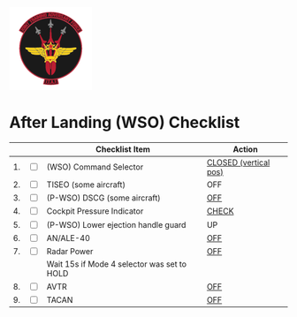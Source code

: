 ![JTAF Logo](../../../JTAF/img/Logo.png)

# **After Landing (WSO) Checklist**

| | | Checklist Item | Action |
|-|-| ---------------| -------|
|1.|  <input type="checkbox">  | (WSO) Command Selector | [CLOSED (vertical pos)](../../../cockpit/wso/upfront_indicators.md#command-ejection-select-handle) |
|2.|  <input type="checkbox">  | TISEO (some aircraft) | OFF |
|3.|  <input type="checkbox">  | (P-WSO) DSCG (some aircraft) | [OFF](../../../cockpit/wso/pedestal_group.md#mode-knob) |
|4.|  <input type="checkbox">  | Cockpit Pressure Indicator | [CHECK](../../../cockpit/wso/left_console/aft_section.md#cockpit-altitude-gauge) |
|5.|  <input type="checkbox">  | (P-WSO) Lower ejection handle guard | UP |
|6.|  <input type="checkbox">  | AN/ALE-40 | [OFF](../../../cockpit/wso/left_console/center_section.md#anale-40-cockpit-control-unit-ccu) |
|7.|  <input type="checkbox">  | Radar Power | [OFF](../../../cockpit/wso/left_console/center_section.md#power-knob) |
|  |                           | Wait 15s if Mode 4 selector was set to HOLD | |
|8.|  <input type="checkbox">  | AVTR | [OFF](../../../cockpit/wso/left_sub_panel.md#avtr-control) |
|9.|  <input type="checkbox">  | TACAN | [OFF](../../../cockpit/wso/left_console/aft_section.md#tacan-control-panel) |